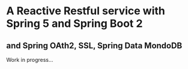 # A Reactive Restful service with Spring 5 and Spring Boot 2
## and Spring OAth2, SSL, Spring Data MondoDB

Work in progress...